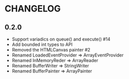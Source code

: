 CHANGELOG
=========

## 0.2.0

- Support variadics on queue() and execute() #14
- Add bounded int types to API
- Removed the HTMLCanvas painter #2
- Renamed LoadedEventProvider => ArrayEventProvider
- Renamed InMemoryReder => ArrayReader
- Renamed BufferWriter => StringWriter
- Renamed BufferPainter => ArrayPainter

